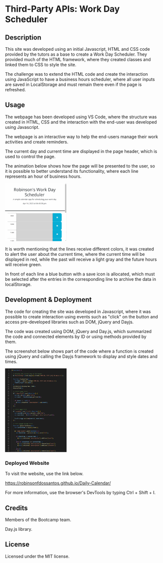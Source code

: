 # Third-Party APIs: Work Day Scheduler

## Description

This site was developed using an initial Javascript, HTML and CSS code provided by the tutors as a base to create a Work Day Scheduler. They provided much of the HTML framework, where they created classes and linked them to CSS to style the site.

The challenge was to extend the HTML code and create the interaction using JavaScript to have a business hours scheduler, where all user inputs are saved in LocalStorage and must remain there even if the page is refreshed.

## Usage
The webpage has been developed using VS Code, where the structure was created in HTML, CSS and the interaction with the end-user was developed using Javascript. 

The webpage is an interactive way to help the end-users manage their work activities and create reminders.

The current day and current time are displayed in the page header, which is used to control the page.

The animation below shows how the page will be presented to the user, so it is possible to better understand its functionality, where each line represents an hour of business hours.

<img src="./Assets/images/webpage-animation.gif" alt="showing the entire page" width="40%" height="40%" />

It is worth mentioning that the lines receive different colors, it was created to alert the user about the current time, where the current time will be displayed in red, while the past will receive a light gray and the future hours will receive green.

In front of each line a blue button with a save icon is allocated, which must be selected after the entries in the corresponding line to archive the data in localStorage.

## Development & Deployment

The code for creating the site was developed in Javascript, where it was possible to create interaction using events such as "click" on the button and access pre-developed libraries such as DOM, jQuery and Dayjs.

The code was created using DOM, jQuery and Day.js, which summarized the code and connected elements by ID or using methods provided by them.

The screenshot below shows part of the code where a function is created using jQuery and calling the Dayjs framework to display and style dates and times.

<img src="./Assets/images/javascript-code.png" alt="code with jQuery's and Day.js" width="40%" height="40%" />

### Deployed Website

To visit the website, use the link below.

https://robinsonfdossantos.github.io/Daily-Calendar/

For more information, use the browser's DevTools by typing Ctrl + Shift + I.

## Credits

Members of the Bootcamp team.

Day.js library.

## License

Licensed under the MIT license.


